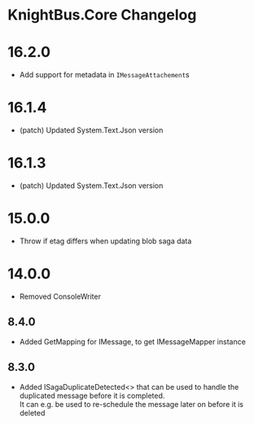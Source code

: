 # KnightBus.Core Changelog

# 16.2.0
* Add support for metadata in `IMessageAttachement`s

# 16.1.4
* (patch) Updated System.Text.Json version

# 16.1.3
* (patch) Updated System.Text.Json version

# 15.0.0
* Throw if etag differs when updating blob saga data

# 14.0.0
* Removed ConsoleWriter

## 8.4.0
* Added GetMapping for IMessage, to get IMessageMapper instance

## 8.3.0
* Added ISagaDuplicateDetected<> that can be used to handle the duplicated message before it is completed.  
    It can e.g. be used to re-schedule the message later on before it is deleted
